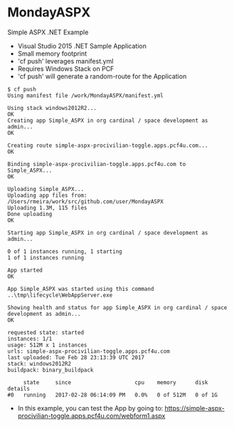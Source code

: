 # MondayASPX
Simple ASPX .NET Example

- Visual Studio 2015 .NET Sample Application
- Small memory footprint
- 'cf push' leverages manifest.yml
- Requires Windows Stack on PCF
- 'cf push' will generate a random-route for the Application

```
$ cf push
Using manifest file /work/MondayASPX/manifest.yml

Using stack windows2012R2...
OK
Creating app Simple_ASPX in org cardinal / space development as admin...
OK

Creating route simple-aspx-procivilian-toggle.apps.pcf4u.com...
OK

Binding simple-aspx-procivilian-toggle.apps.pcf4u.com to Simple_ASPX...
OK

Uploading Simple_ASPX...
Uploading app files from: /Users/rmeira/work/src/github.com/user/MondayASPX
Uploading 1.3M, 115 files
Done uploading               
OK

Starting app Simple_ASPX in org cardinal / space development as admin...

0 of 1 instances running, 1 starting
1 of 1 instances running

App started
OK

App Simple_ASPX was started using this command ..\tmp\lifecycle\WebAppServer.exe

Showing health and status for app Simple_ASPX in org cardinal / space development as admin...
OK

requested state: started
instances: 1/1
usage: 512M x 1 instances
urls: simple-aspx-procivilian-toggle.apps.pcf4u.com
last uploaded: Tue Feb 28 23:13:39 UTC 2017
stack: windows2012R2
buildpack: binary_buildpack

     state     since                    cpu    memory      disk      details
#0   running   2017-02-28 06:14:09 PM   0.0%   0 of 512M   0 of 1G
```

- In this example, you can test the App by going to:  https://simple-aspx-procivilian-toggle.apps.pcf4u.com/webform1.aspx

